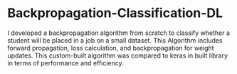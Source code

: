 # Backpropagation-Classification-DL
I developed a backpropagation algorithm from scratch to classify whether a student will be placed in a job on a small dataset. This Algorithm includes forward propagation, loss calculation, and backpropagation for weight updates. This custom-built algorithm was compared to keras in built library in terms of performance and efficiency. 
